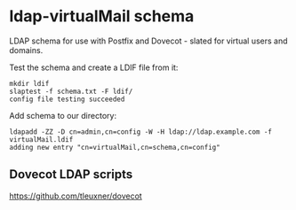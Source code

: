 # ldap-virtualMail schema
LDAP schema for use with Postfix and Dovecot - slated for virtual users and domains.

Test the schema and create a LDIF file from it:

    mkdir ldif
    slaptest -f schema.txt -F ldif/
    config file testing succeeded

Add schema to our directory:
    
    ldapadd -ZZ -D cn=admin,cn=config -W -H ldap://ldap.example.com -f virtualMail.ldif
    adding new entry "cn=virtualMail,cn=schema,cn=config"

## Dovecot LDAP scripts
https://github.com/tleuxner/dovecot
